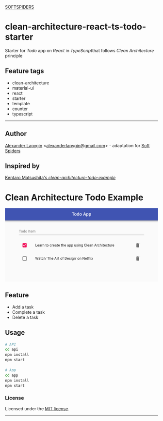 [SOFTSPIDERS](https://github.com/softspiders/softspiders)

# clean-architecture-react-ts-todo-starter
Starter for *Todo* app on *React* in *TypeScript*that follows *Clean Architecture* principle

## Feature tags

- clean-architecture
- material-ui
- react
- starter
- template
- counter
- typescript

---

## Author

[Alexander Lapygin](https://github.com/AlexanderLapygin) <<alexanderlapygin@gmail.com>> - adaptation for [Soft Spiders](https://github.com/softspiders/softspiders)

## Inspired by

[Kentaro Matsushita's *clean-architecture-todo-example*](https://github.com/kentaro-m/clean-architecture-todo-example)

# Clean Architecture Todo Example

![](./demo.png)

## Feature
- Add a task
- Complete a task
- Delete a task

## Usage
```sh
# API
cd api
npm install
npm start

# App
cd app
npm install
npm start
```

### License

Licensed under the [MIT license](./LICENSE).

---
